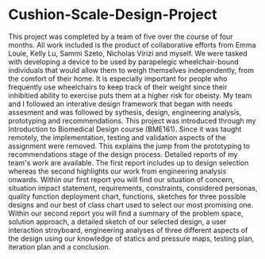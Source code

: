 # Cushion-Scale-Design-Project
This project was completed by a team of five over the course of four months. All work included is the product of collaborative efforts from Emma Louie, Kelly Lu, Sammi Szeto, Nicholas Virizi and myself.
We were tasked with developing a device to be used by parapelegic wheelchair-bound individuals that would allow them to weigh themselves independently, from the comfort of their home.
It is especially important for people who frequently use wheelchairs to keep track of their weight since their inhibitied ability to exercise puts them at a higher risk for obeisty.
My team and I followed an interative design framework that began with needs assesment and was followed by sythesis, design, engineering analysis, prototyping and recommendations.
This project was introduced through my Introduction to Biomedical Design course (BME161). Since it was taught remotely, the implementation, testing and validation aspects of the assignment were removed. This explains the jump from the prototyping to recommendations stage of the design process.
Detailed reports of my team's work are available. The first report includes up to design selection whereas the second highlights our work from engineering analysis onwards.
Within our first report you will find our situation of concern, situation impact statement, requirements, constraints, considered personas, quality function deployment chart, functions, sketches for three possible designs and our best of class chart used to select our most promising one.
Within our second report you will find a summary of the problem space, solution approach, a detailed sketch of our selected design, a user interaction stroyboard, engineering analyses of three different aspects of the design using our knowledge of statics and pressure maps, testing plan, iteration plan and a conclusion.
